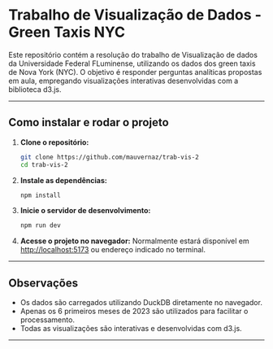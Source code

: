 # Trabalho de Visualização de Dados - Green Taxis NYC

Este repositório contém a resolução do trabalho de Visualização de dados da Universidade Federal FLuminense, utilizando os dados dos green taxis de Nova York (NYC). O objetivo é responder perguntas analíticas propostas em aula, empregando visualizações interativas desenvolvidas com a biblioteca d3.js.

---

## Como instalar e rodar o projeto

1. **Clone o repositório:**
   ```bash
   git clone https://github.com/mauvernaz/trab-vis-2
   cd trab-vis-2
   ```

2. **Instale as dependências:**
   ```bash
   npm install
   ```

3. **Inicie o servidor de desenvolvimento:**
   ```bash
   npm run dev
   ```

4. **Acesse o projeto no navegador:**
   Normalmente estará disponível em [http://localhost:5173](http://localhost:5173) ou endereço indicado no terminal.

---

## Observações

- Os dados são carregados utilizando DuckDB diretamente no navegador.
- Apenas os 6 primeiros meses de 2023 são utilizados para facilitar o processamento.
- Todas as visualizações são interativas e desenvolvidas com d3.js.

---
